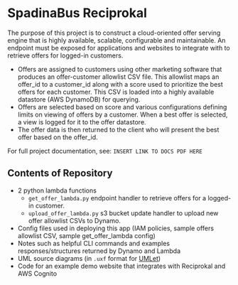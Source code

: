 # SpadinaBus Reciprokal

The purpose of this project is to construct a cloud-oriented offer serving engine that is highly available, scalable, configurable and maintainable. An endpoint must be exposed for applications and websites to integrate with to retrieve offers for logged-in customers.

* Offers are assigned to customers using other marketing software that produces an offer-customer allowlist CSV file. This allowlist maps an offer_id to a customer_id along with a score used to prioritize the best offers for each customer. This CSV is loaded into a highly available datastore (AWS DynamoDB) for querying.
* Offers are selected based on score and various configurations defining limits on viewing of offers by a customer. When a best offer is selected, a view is logged for it to the offer datastore.
* The offer data is then returned to the client who will present the best offer based on the offer_id.

For full project documentation, see: `INSERT LINK TO DOCS PDF HERE`

## Contents of Repository
* 2 python lambda functions
  * `get_offer_lambda.py` endpoint handler to retrieve offers for a logged-in customer.
  * `upload_offer_lambda.py` s3 bucket update handler to upload new offer allowlist CSVs to Dynamo.
* Config files used in deploying this app (IAM policies, sample offers allowlist CSV, sample get_offer_lambda config)
* Notes such as helpful CLI commands and examples responses/structures returned by Dynamo and Lambda
* UML source diagrams (in `.uxf` format for [UMLet](https://www.umlet.com/))
* Code for an example demo website that integrates with Reciprokal and AWS Cognito
